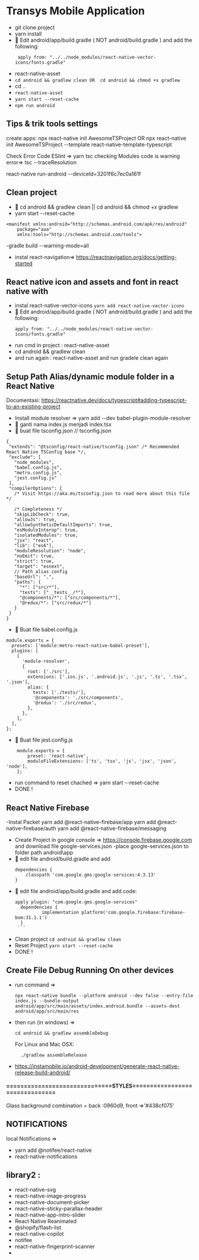 # Transys Mobile Application
- git clone project
- yarn install
- 📄 Edit android/app/build.gradle ( NOT android/build.gradle ) and add the following:
  ```
   apply from: "../../node_modules/react-native-vector-icons/fonts.gradle"
   ```
- react-native-asset
- ``` cd android && gradlew clean OR  cd android && chmod +x gradlew ```
- cd ..
- ``` react-native-asset ```
- ``` yarn start --reset-cache ```
- ``` npm run android ```



## Tips & trik tools settings

create apps:
npx react-native init AwesomeTSProject
OR
npx react-native init AwesomeTSProject --template react-native-template-typescript

Check Error Code ESlint =>    yarn tsc
checking Modules code is warning error=> tsc --traceResolution

 react-native run-android --deviceId=3201f6c7ec0a161f

## Clean project
- 📁 cd android && gradlew clean ||  cd android && chmod +x gradlew
- yarn start --reset-cache

```
<manifest xmlns:android="http://schemas.android.com/apk/res/android"
    package="aaa"
    xmlns:tools="http://schemas.android.com/tools">
```
-gradle build --warning-mode=all



- instal react-navigation=> https://reactnavigation.org/docs/getting-started

## React native icon and assets and font in react native with 
- instal react-native-vector-icons
  ``` yarn add react-native-vector-icons ```
- 📁 Edit android/app/build.gradle ( NOT android/build.gradle ) and add the following:
   ```
  apply from: "../../node_modules/react-native-vector-icons/fonts.gradle" 
  ```
- run cmd in project : react-native-asset
- cd android && gradlew clean
- and run again : react-native-asset and run gradele clean again


## Setup Path Alias/dynamic module folder in a React Native
 Documentasi: https://reactnative.dev/docs/typescript#adding-typescript-to-an-existing-project

- Install module resolver => yarn add --dev babel-plugin-module-resolver
- 📄 ganti nama index.js menjadi index.tsx
- 📄 buat file tsconfig.json
 // tsconfig.json
 ```
{
  "extends": "@tsconfig/react-native/tsconfig.json" /* Recommended React Native TSConfig base */,
  "exclude": [
    "node_modules",
    "babel.config.js",
    "metro.config.js",
    "jest.config.js"
  ],
  "compilerOptions": {
    /* Visit https://aka.ms/tsconfig.json to read more about this file */

    /* Completeness */
    "skipLibCheck": true,
    "allowJs": true,
    "allowSyntheticDefaultImports": true,
    "esModuleInterop": true,
    "isolatedModules": true,
    "jsx": "react",
    "lib": ["es6"],
    "moduleResolution": "node",
    "noEmit": true,
    "strict": true,
    "target": "esnext",
    // Path alias config
    "baseUrl": ".",
    "paths": {
      "*": ["src/*"],
      "tests": ["__tests__/*"],
      "@components/*": ["src/components/*"],
      "@redux/*": ["src/redux/*"]
    }
  }
}
```
- 📄 Buat file babel.config.js

```
module.exports = {
  presets: ['module:metro-react-native-babel-preset'],
  plugins: [
    [
      'module-resolver',
      {
        root: ['./src'],
        extensions: ['.ios.js', '.android.js', '.js', '.ts', '.tsx', '.json'],
        alias: {
          tests: ['./tests/'],
          '@components': './src/components',
          '@redux': './src/redux',
        },
      },
    ],
  ],
};
```
- 📄 Buat file jest.config.js
```
	module.exports = {
  		preset: 'react-native',
  		moduleFileExtensions: ['ts', 'tsx', 'js', 'jsx', 'json', 'node'],
	};
   ```
-  run command to reset chached => yarn start --reset-cache
- DONE !

## React Native Firebase 
-Instal Packet
    yarn add @react-native-firebase/app
    yarn add @react-native-firebase/auth
    yarn add @react-native-firebase/messaging
- Create Project in google console => https://console.firebase.google.com and download file google-services.json
-place google-services.json to folder path android\app 
- 📄 edit file android/build.gradle and add 
    ```
    dependencies {
        classpath 'com.google.gms:google-services:4.3.13'
    }
    ```
- 📄 edit file android/app/build.gradle and add code: 
  ````
  apply plugin: "com.google.gms.google-services"
	dependencies {
    		implementation platform('com.google.firebase:firebase-bom:31.1.1')
	}
   ```
- Clean project 
  ``` cd android && gradlew clean ```
- Reset Project
  ``` yarn start --reset-cache ```
- DONE !


## Create File Debug Running On other devices 
- run command => 
  ```
  npx react-native bundle --platform android --dev false --entry-file index.js --bundle-output android/app/src/main/assets/index.android.bundle --assets-dest android/app/src/main/res 
  ```
- then run (in windows) => 
  ```
  cd android && gradlew assembleDebug
  ```
	For Linux and Mac OSX:
  ```
	./gradlew assembleRelease
  ```
- https://instamobile.io/android-development/generate-react-native-release-build-android/


#### ==============================STYLES===============================
Glass background combination = back :0960d9,   front =>'#438cf075'


## NOTIFICATIONS

local Notifications => 
- yarn add @notifee/react-native
- react-native-notifications


## library2 :
- react-native-svg
- react-native-image-progress
- react-native-document-picker
- react-native-sticky-parallax-header
- react-native-app-intro-slider
- React Native Reanimated
- @shopify/flash-list
- react-native-copilot
- notifee
- react-native-fingerprint-scanner
- 